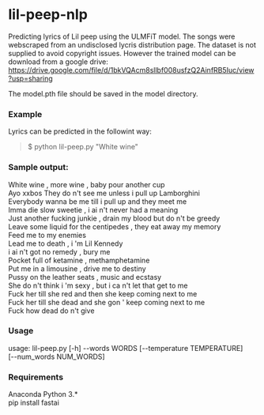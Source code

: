 # lil-peep-nlp

Predicting lyrics of Lil peep using the ULMFiT model. The songs were webscraped from an undisclosed lycris distribution page. The dataset is not supplied to avoid copyright issues. However the trained model can be download from a google drive:  
https://drive.google.com/file/d/1bkVQAcm8sllbf008usfzQ2AinfRB5Iuc/view?usp=sharing

The model.pth file should be saved in the model directory.

### Example
Lyrics can be predicted in the followint way:  
>$ python lil-peep.py "White wine"

### Sample output:   
White wine , more wine , baby pour another cup   
  Ayo xxbos They do n't see me unless i pull up Lamborghini    
  Everybody wanna be me till i pull up and they meet me   
  Imma die slow sweetie , i ai n't never had a meaning   
  Just another fucking junkie , drain my blood but do n't be greedy   
  Leave some liquid for the centipedes , they eat away my memory   
  Feed me to my enemies   
  Lead me to death , i 'm Lil Kennedy   
  i ai n't got no remedy , bury me   
  Pocket full of ketamine , methamphetamine   
  Put me in a limousine , drive me to destiny    
  Pussy on the leather seats , music and ecstasy   
  She do n't think i 'm sexy , but i ca n't let that get to me   
  Fuck her till she red and then she keep coming next to me   
  Fuck her till she dead and she gon ' keep coming next to me   
  Fuck how dead do n't give   


### Usage

usage: lil-peep.py [-h] --words WORDS [--temperature TEMPERATURE]  
                   [--num_words NUM_WORDS]    

### Requirements  
Anaconda Python 3.*  
pip install fastai
